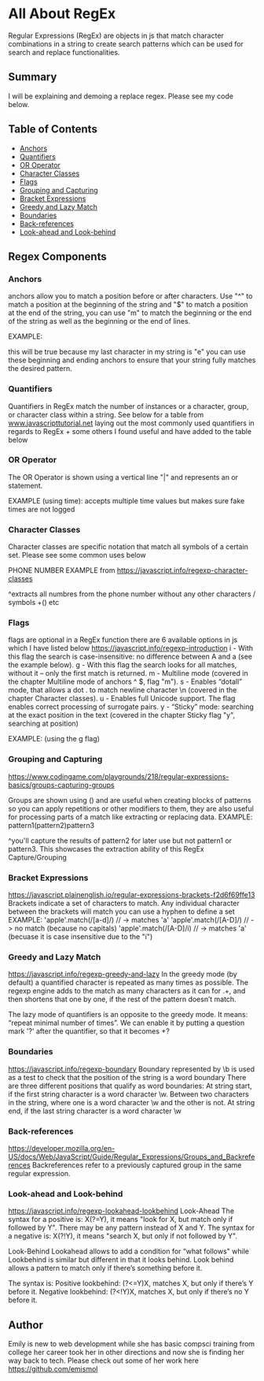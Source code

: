 # All About RegEx

Regular Expressions (RegEx) are objects in js that match character combinations in a string to create search patterns which can be used for search and replace functionalities.

## Summary

I will be explaining and demoing a replace regex. Please see my code below.

<!--
<!DOCTYPE html>
<html>

<body>

<h2>RegEx Replace</h2>

<p>Replace "Replaceable" with "Valuable" below</p>

<button onclick="myFunction()">Replace!</button>

<p id="demo">You are Replaceable!</p>

<script>
function myFunction() {
  let text = document.getElementById("demo").innerHTML;
  document.getElementById("demo").innerHTML =
  text.replace(/Replaceable/i, "Valued");
}
</script>

</body>
</html>
-->

## Table of Contents

- [Anchors](#anchors)
- [Quantifiers](#quantifiers)
- [OR Operator](#or-operator)
- [Character Classes](#character-classes)
- [Flags](#flags)
- [Grouping and Capturing](#grouping-and-capturing)
- [Bracket Expressions](#bracket-expressions)
- [Greedy and Lazy Match](#greedy-and-lazy-match)
- [Boundaries](#boundaries)
- [Back-references](#back-references)
- [Look-ahead and Look-behind](#look-ahead-and-look-behind)

## Regex Components

### Anchors

anchors allow you to match a position before or after characters. Use "^" to match a position at the beginning of the string and "$" to match a position at the end of the string, you can use "m" to match the beginning or the end of the string as well as the beginning or the end of lines.

EXAMPLE:

<!--
let str = 'You Are Cute';
console.log(/$e/.test(str));
-->

this will be true because my last character in my string is "e" you can use these beginning and ending anchors to ensure that your string fully matches the desired pattern.

### Quantifiers

Quantifiers in RegEx match the number of instances or a character, group, or character class within a string. See below for a table from www.javascripttutorial.net laying out the most commonly used quantifiers in regards to RegEx + some others I found useful and have added to the table below

<!--
Quantifier Description
*         Match zero or more times.
+          Match one or more times.
?          Match zero or one time.
{ n }      Match exactly n times.
{ n ,}     Match at least n times.
{ n , m }  Match from n to m times.
/\d{2}/    Match a 2 digit number (can be any digit number)
-->

### OR Operator

The OR Operator is shown using a vertical line "|" and represents an or statement.

EXAMPLE (using time):
accepts multiple time values but makes sure fake times are not logged

<!---
let regexp = /([01]\d|2[0-3]):[0-5]\d/g;
console.log("00:00 11:11 23:59 26:99 1:2".match(regexp)); // 00:00,10:10,23:59
--->

### Character Classes

Character classes are specific notation that match all symbols of a certain set.
Please see some common uses below

<!---
table from https://docs.oracle.com/javase/tutorial/essential/regex/char_classes.html
Construct	Description
[abc]	a, b, or c (simple class)
[^abc]	Any character except a, b, or c (negation)
[a-zA-Z]	a through z, or A through Z, inclusive (range)
[a-d[m-p]]	a through d, or m through p: [a-dm-p] (union)
[a-z&&[def]]	d, e, or f (intersection)
[a-z&&[^bc]]	a through z, except for b and c: [ad-z] (subtraction)
[a-z&&[^m-p]]	a through z, and not m through p: [a-lq-z] (subtraction)
-->

PHONE NUMBER EXAMPLE from https://javascript.info/regexp-character-classes

<!--
let str = "+7(903)-123-45-67";

let regexp = /\d/g;

alert( str.match(regexp) ); // array of matches: 7,9,0,3,1,2,3,4,5,6,7

// let's make the digits-only phone number of them:
alert( str.match(regexp).join('') ); // 79031234567
-->

^extracts all numbres from the phone number without any other characters / symbols +() etc

### Flags

flags are optional in a RegEx function there are 6 available options in js which I have listed below
https://javascript.info/regexp-introduction
i - With this flag the search is case-insensitive: no difference between A and a (see the example below).
g - With this flag the search looks for all matches, without it – only the first match is returned.
m - Multiline mode (covered in the chapter Multiline mode of anchors ^ $, flag "m").
s - Enables “dotall” mode, that allows a dot . to match newline character \n (covered in the chapter Character classes).
u - Enables full Unicode support. The flag enables correct processing of surrogate pairs.
y - “Sticky” mode: searching at the exact position in the text (covered in the chapter Sticky flag "y", searching at position)

EXAMPLE: (using the g flag)

<!--
let str = "she sells sea shells by the sea shore";

alert( str.match(/sea/gi) );

// sea,sea (an array of 2 substrings that match)
-->

### Grouping and Capturing

https://www.codingame.com/playgrounds/218/regular-expressions-basics/groups-capturing-groups

Groups are shown using () and are useful when creating blocks of patterns so you can apply repetitions or other modifiers to them, they are also useful for processing parts of a match like extracting or replacing data.
EXAMPLE:
pattern1(pattern2)pattern3

^you'll capture the results of pattern2 for later use but not pattern1 or pattern3. This showcases the extraction ability of this RegEx Capture/Grouping

### Bracket Expressions

https://javascript.plainenglish.io/regular-expressions-brackets-f2d6f69ffe13
Brackets indicate a set of characters to match. Any individual character between the brackets will match you can use a hyphen to define a set
EXAMPLE:
'apple'.match(/[a-d]/) // -> matches 'a'
'apple'.match(/[A-D]/) // -> no match (because no capitals)
'apple'.match(/[A-D]/i) // -> matches 'a' (becuase it is case insensitive due to the "i")

### Greedy and Lazy Match

https://javascript.info/regexp-greedy-and-lazy
In the greedy mode (by default) a quantified character is repeated as many times as possible.
The regexp engine adds to the match as many characters as it can for .+, and then shortens that one by one, if the rest of the pattern doesn’t match.

The lazy mode of quantifiers is an opposite to the greedy mode. It means: “repeat minimal number of times”.
We can enable it by putting a question mark '?' after the quantifier, so that it becomes +?

### Boundaries

https://javascript.info/regexp-boundary
Boundary represented by \b is used as a test to check that the position of the string is a word boundary
There are three different positions that qualify as word boundaries:
At string start, if the first string character is a word character \w.
Between two characters in the string, where one is a word character \w and the other is not.
At string end, if the last string character is a word character \w

### Back-references

https://developer.mozilla.org/en-US/docs/Web/JavaScript/Guide/Regular_Expressions/Groups_and_Backreferences
Backreferences refer to a previously captured group in the same regular expression.

### Look-ahead and Look-behind

https://javascript.info/regexp-lookahead-lookbehind
Look-Ahead
The syntax for a positive is: X(?=Y), it means "look for X, but match only if followed by Y". There may be any pattern instead of X and Y.
The syntax for a negative is: X(?!Y), it means "search X, but only if not followed by Y".

Look-Behind
Lookahead allows to add a condition for “what follows" while Lookbehind is similar but different in that it looks behind. Look behind allows a pattern to match only if there’s something before it.

The syntax is:
Positive lookbehind: (?<=Y)X, matches X, but only if there’s Y before it.
Negative lookbehind: (?<!Y)X, matches X, but only if there’s no Y before it.

## Author

Emily is new to web development while she has basic compsci training from college her career took her in other directions and now she is finding her way back to tech. Please check out some of her work here https://github.com/emismol
